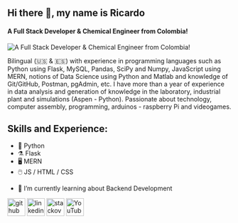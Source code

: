 ## Hi there 👋, my name is Ricardo
#### A Full Stack Developer & Chemical Engineer from Colombia!
![A Full Stack Developer & Chemical Engineer from Colombia!](https://media-exp1.licdn.com/dms/image/C5616AQFERaxyn7uMEg/profile-displaybackgroundimage-shrink_350_1400/0/1624571383784?e=1672876800&v=beta&t=dIksQi4m8VL_T8Qiiay1UMt97IvWSRsz7jofRMN6DaI)

Bilingual (🇺🇸 & 🇪🇸) with experience in programming languages such as Python using Flask, MySQL, Pandas, SciPy and Numpy, JavaScript using MERN, notions of Data Science using Python and Matlab and knowledge of Git/GitHub, Postman, pgAdmin, etc.  I have more than a year of experience in data analysis and generation of knowledge in the laboratory, industrial plant and simulations (Aspen - Python). 
Passionate about technology, computer assembly, programming, arduinos - raspberry Pi and videogames.

## Skills and Experience:
 * 🐍 Python
 * ⚗️ Flask
 * 🖥️ MERN
 * 🖱️ JS / HTML / CSS

- 🌱 I’m currently learning about Backend Development 

[<img src='https://cdn.jsdelivr.net/npm/simple-icons@3.0.1/icons/github.svg' alt='github' height='40'>](https://github.com/RicardoOVE)  [<img src='https://cdn.jsdelivr.net/npm/simple-icons@3.0.1/icons/linkedin.svg' alt='linkedin' height='40'>](https://www.linkedin.com/in/ricardo-ortiz-v/)  [<img src='https://cdn.jsdelivr.net/npm/simple-icons@3.0.1/icons/stackoverflow.svg' alt='stackoverflow' height='40'>](https://stackoverflow.com/users/19656186/sirrick)  [<img src='https://cdn.jsdelivr.net/npm/simple-icons@3.0.1/icons/youtube.svg' alt='YouTube' height='40'>](https://www.youtube.com/channel/MrRicortoz)  


<!--
**RicardoOVE/RicardoOVE** is a ✨ _special_ ✨ repository because its `README.md` (this file) appears on your GitHub profile.

Here are some ideas to get you started:

- 🔭 I’m currently working on ...
- 🌱 I’m currently learning ...
- 👯 I’m looking to collaborate on ...
- 🤔 I’m looking for help with ...
- 💬 Ask me about ...
- 📫 How to reach me: ...
- 😄 Pronouns: ...
- ⚡ Fun fact: ...
-->
